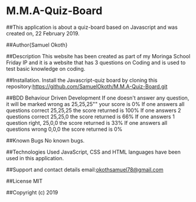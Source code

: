 # M.M.A-Quiz-Board

##This application is about a quiz-board based on Javascript and was created on, 22 February 2019.

##Author{Samuel Okoth}

##Description
This website has been created as part of my Moringa School Friday IP and it is a website that has 3 questions on Coding and is used to test basic knowledge on coding.

##Installation.
Install the Javascript-quiz board by cloning this repository:https://github.com/SamuelOkoth/M.M.A-Quiz-Board.git

##BDD
Behaviour	Driven Development
If one doesn't answer any question, it will be marked wrong as 25,25,25""	your score is 0%
If one answers all questions correct	25,25,25	the score returned is 100%
If one answers 2 questions correct 25,25,0 the score returned is 66%
If one answers 1 question right, 25,0,0 the score returned is 33%
If one answers all questions wrong	0,0,0	the score returned is 0%


##Known Bugs
No known bugs.

##Technologies Used
JavaScript, CSS and HTML languages have been used in this application.

##Support and contact details
email:okothsamuel78@gmail.com

##License
MIT

##Copyright (c) 2019
